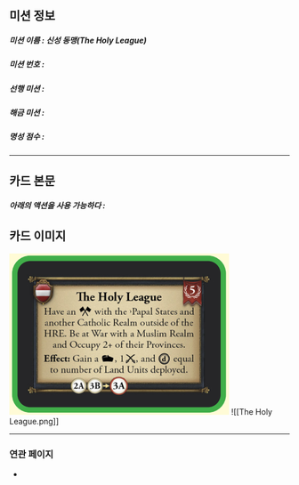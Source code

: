 ## 미션 정보
##### 미션 이름 : 신성 동맹(The Holy League)
##### 미션 번호 : 
##### 선행 미션 : 
##### 해금 미션 : 
##### 명성 점수 :
---
## 카드 본문
##### 아래의 액션을 사용 가능하다 : 

## 카드 이미지
<img src="\Assets\The Holy League.png"/>
![[The Holy League.png]]

--- 

### 연관 페이지
- 
